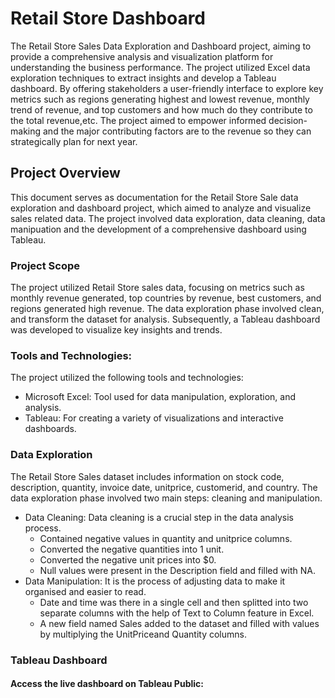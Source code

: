 # Retail Store Dashboard
The Retail Store Sales Data Exploration and Dashboard project, aiming to provide a comprehensive analysis and visualization platform for understanding the business performance. The project utilized Excel data exploration techniques to extract insights and develop a Tableau dashboard. By offering stakeholders a user-friendly interface to explore key metrics such as regions generating highest and lowest revenue, monthly trend of revenue, and top customers and how much do they contribute to the total revenue,etc. The project aimed to empower informed decision-making and the major contributing factors are to the revenue so they can strategically plan for next year.
## Project Overview
This document serves as documentation for the Retail Store Sale data exploration and dashboard project, which aimed to analyze and visualize sales related data. The project involved data exploration, data cleaning, data manipuation and the development of a comprehensive dashboard using Tableau.
### Project Scope
The project utilized Retail Store sales data, focusing on metrics such as monthly revenue generated, top countries by revenue, best customers, and regions generated high revenue. The data exploration phase involved clean, and transform the dataset for analysis. Subsequently, a Tableau dashboard was developed to visualize key insights and trends.
### Tools and Technologies:
The project utilized the following tools and technologies:
* Microsoft Excel: Tool used for data manipulation, exploration, and analysis.
* Tableau: For creating a variety of visualizations and interactive dashboards.
### Data Exploration
The Retail Store Sales dataset includes information on stock code, description, quantity, invoice date, unitprice, customerid, and country. The data exploration phase involved two main steps: cleaning and manipulation.
* Data Cleaning: Data cleaning is a crucial step in the data analysis process.
   - Contained negative values in quantity and unitprice columns.
   - Converted the negative quantities into 1 unit.
   - Converted the negative unit prices into $0.
   - Null values were present in the Description field and filled with NA.
* Data Manipulation: It is the process of adjusting data to make it organised and easier to read.
  - Date and time was there in a single cell and then splitted into two separate columns with the help of Text to Column feature in Excel.
  - A new field named Sales added to the dataset and filled with values by multiplying the UnitPriceand Quantity columns.
### Tableau Dashboard
#### Access the live dashboard on Tableau Public:
